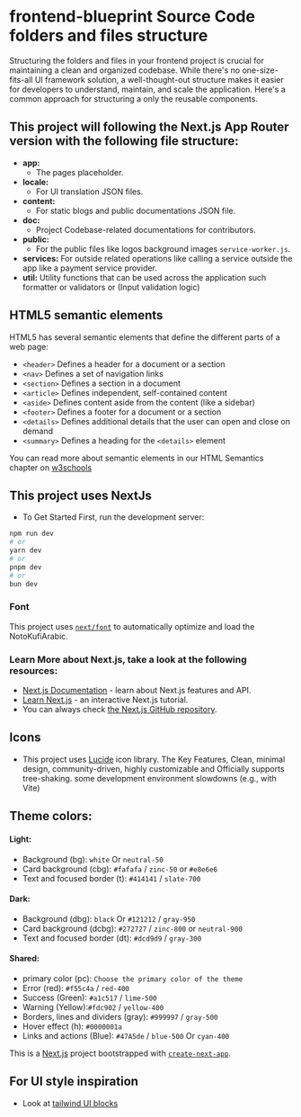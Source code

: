 # frontend-blueprint Source Code folders and files structure

Structuring the folders and files in your frontend project is crucial for maintaining a clean and organized codebase. While there's no one-size-fits-all UI framework solution, a well-thought-out structure makes it easier for developers to understand, maintain, and scale the application. Here's a common approach for structuring a only the reusable components.

## This project will following the Next.js App Router version with the following file structure:

- **app:**
  - The pages placeholder.
- **locale:**
  - For UI translation JSON files.
- **content:**
  - For static blogs and public documentations JSON file.
- **doc:**
  - Project Codebase-related documentations for contributors.
- **public:**
  - For the public files like logos background images `service-worker.js`.
- **services:** For outside related operations like calling a service outside the app like a payment service provider.
- **util:** Utility functions that can be used across the application such formatter or validators or (Input validation logic)

## HTML5 semantic elements

HTML5 has several semantic elements that define the different parts of a web page:

- `<header>` Defines a header for a document or a section
- `<nav>` Defines a set of navigation links
- `<section>` Defines a section in a document
- `<article>` Defines independent, self-contained content
- `<aside>` Defines content aside from the content (like a sidebar)
- `<footer>` Defines a footer for a document or a section
- `<details>` Defines additional details that the user can open and close on demand
- `<summary>` Defines a heading for the `<details>` element

You can read more about semantic elements in our HTML Semantics chapter on [w3schools](https://www.w3schools.com/html/html5_semantic_elements.asp)

## This project uses NextJs

- To Get Started First, run the development server:

```bash
npm run dev
# or
yarn dev
# or
pnpm dev
# or
bun dev
```

### Font

This project uses [`next/font`](https://nextjs.org/docs/app/building-your-application/optimizing/fonts) to automatically optimize and load the NotoKufiArabic.

### Learn More about Next.js, take a look at the following resources:

- [Next.js Documentation](https://nextjs.org/docs) - learn about Next.js features and API.
- [Learn Next.js](https://nextjs.org/learn) - an interactive Next.js tutorial.
- You can always check [the Next.js GitHub repository](https://github.com/vercel/next.js).

## Icons

- This project uses [Lucide](https://lucide.dev/icons/) icon library. The Key Features, Clean, minimal design, community-driven, highly customizable and Officially supports tree-shaking. some development environment slowdowns (e.g., with Vite)

## Theme colors:

#### Light:

- Background (bg): `white` Or `neutral-50`
- Card background (cbg): `#fafafa` / `zinc-50` or `#e8e6e6`
- Text and focused border (t): `#414141` / `slate-700`

#### Dark:

- Background (dbg): `black` Or `#121212` / `gray-950`
- Card background (dcbg): `#272727` / `zinc-800` or `neutral-900`
- Text and focused border (dt): `#dcd9d9` / `gray-300`

#### Shared:

- primary color (pc): `Choose the primary color of the theme`
- Error (red): `#f55c4a` / `red-400`
- Success (Green): `#a1c517` / `lime-500`
- Warning (Yellow):`#fdc902` / `yellow-400`
- Borders, lines and dividers (gray): `#999997` / `gray-500`
- Hover effect (h): `#0000001a`
- Links and actions (Blue): `#47A5de` / `blue-500` Or `cyan-400`

This is a [Next.js](https://nextjs.org) project bootstrapped with [`create-next-app`](https://github.com/vercel/next.js/tree/canary/packages/create-next-app).

## For UI style inspiration

- Look at [tailwind UI blocks](https://tailwindcss.com/plus/ui-blocks)

